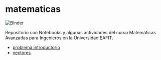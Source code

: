 # matematicas

[![Binder](https://mybinder.org/badge_logo.svg)](https://mybinder.org/v2/gh/AppliedMechanics-EAFIT/Introductory-Finite-Elements/master)

Repositorio con Notebooks y algunas actividades del curso Matemáticas Avanzadas para Ingenieros en la Universidad EAFIT.


* [problema introductorio](https://nbviewer.jupyter.org/github/jgomezc1/matematicas/blob/master/clase_01_instalcion/nb03_problema_introductorio.ipynb)
* [vectores](https://nbviewer.jupyter.org/github/jgomezc1/matematicas/blob/master/clase_02_vectores/nb04_vectores_tensores.ipynb)
